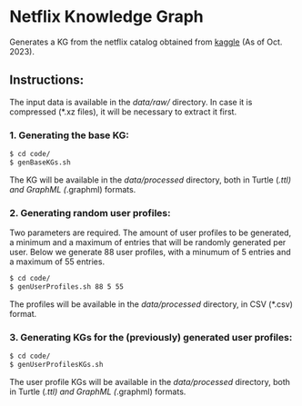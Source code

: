 # Netflix Knowledge Graph

Generates a KG from the netflix catalog obtained from [kaggle](https://www.kaggle.com/datasets/shivamb/netflix-shows) (As of Oct. 2023).

## Instructions:

The input data is available in the *data/raw/* directory. In case it is compressed (*.xz files), it will be necessary to extract it first.

### 1. Generating the base KG:

```bash
$ cd code/
$ genBaseKGs.sh
```
The KG will be available in the *data/processed* directory, both in Turtle (*.ttl) and GraphML (*.graphml) formats.

### 2. Generating random user profiles:

Two parameters are required. The amount of user profiles to be generated, a minimum and a maximum of entries that will be randomly generated per user. Below we generate 88 user profiles, with a minumum of 5 entries and a maximum of 55 entries.

```bash
$ cd code/
$ genUserProfiles.sh 88 5 55
```
The profiles will be available in the *data/processed* directory, in CSV (*.csv) format.

### 3. Generating KGs for the (previously) generated user profiles:

```bash
$ cd code/
$ genUserProfilesKGs.sh
```

The user profile KGs will be available in the *data/processed* directory, both in Turtle (*.ttl) and GraphML (*.graphml) formats.

